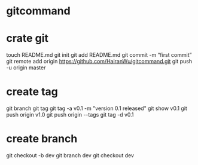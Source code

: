 # gitcommand

# crate git
touch README.md 
git init 
git add README.md 
git commit -m “first commit” 
git remote add origin https://github.com/HairanWu/gitcommand.git
git push -u origin master

# create tag
git branch
git tag
git tag -a v0.1 -m "version 0.1 released"
git show v0.1
git push origin v1.0
git push origin --tags
git tag -d v0.1

# create branch
git checkout -b dev
git branch dev
git checkout dev
